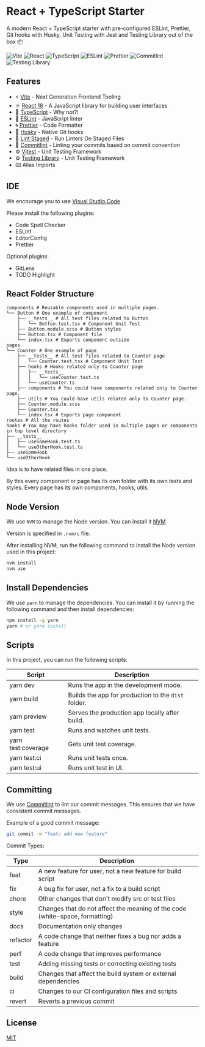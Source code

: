 # React + TypeScript Starter

A modern React + TypeScript starter with pre-configured ESLint, Prettier, Git hooks with Husky, Unit Testing with Jest and Testing Library out of the box 📦

![Vite](https://img.shields.io/badge/Vite-B73BFE?style=for-the-badge&logo=vite&logoColor=FFD62E)
![React](https://img.shields.io/badge/React-20232A?style=for-the-badge&logo=react&logoColor=61DAFB)
![TypeScript](https://img.shields.io/badge/TypeScript-007ACC?style=for-the-badge&logo=typescript&logoColor=white)
![ESLint](https://img.shields.io/badge/eslint-3A33D1?style=for-the-badge&logo=eslint&logoColor=white)
![Prettier](https://img.shields.io/badge/prettier-1A2C34?style=for-the-badge&logo=prettier&logoColor=F7BA3E)
![Commitlint](https://img.shields.io/badge/commitlint-000000?style=for-the-badge&logo=commitlint&logoColor=white)
![Testing Library](https://img.shields.io/badge/testing%20library-E33332?style=for-the-badge&logo=testing-library&logoColor=white)

## Features

- ⚡️ [Vite](https://vitejs.dev/) - Next Generation Frontend Tooling
- ⚛️ [React 18](https://reactjs.org/) - A JavaScript library for building user interfaces
- 💎 [TypeScript](https://www.typescriptlang.org/) - Why not?!
- 🔨 [ESLint](https://eslint.org/) - JavaScript linter
- 🌀 [Prettier](https://prettier.io) - Code Formatter
- 🐺 [Husky](https://github.com/typicode/husky) - Native Git hooks
- 🐺 [Lint Staged](https://github.com/okonet/lint-staged) - Run Linters On Staged Files
- 📑 [Commitlint](https://commitlint.js.org/) - Linting your commits based on commit convention
- ⚙️ [Vitest](https://vitest.dev/) - Unit Testing Framework
- ⚙️ [Testing Library](https://testing-library.com/) - Unit Testing Framework
- ⌨️ Alias Imports

## IDE

We encourage you to use [Visual Studio Code](https://code.visualstudio.com/)

Please install the following plugins:

- Code Spell Checker
- ESLint
- EditorConfig
- Prettier

Optional plugins:

- GitLens
- TODO Highlight

## React Folder Structure

```
components # Reusable components used in multiple pages.
└── Button # One example of component
    ├── __tests__ # All test files related to Button
    │   └── Button.test.tsx # Component Unit Test
    ├── Button.module.scss # Button styles
    ├── Button.tsx # Component file
    └── index.tsx # Exports component outside
pages
└── Counter # One example of page
    ├── __tests__ # All test files related to Counter page
    │   └── Counter.test.tsx # Component Unit Test
    ├── hooks # Hooks related only to Counter page
    │   ├── __tests__
    │   │   └── useCounter.test.ts
    │   └── useCounter.ts
    ├── components # You could have components related only to Counter page.
    ├── utils # You could have utils related only to Counter page.
    ├── Counter.module.scss
    ├── Counter.tsx
    └── index.tsx # Exports page component
routes # All the routes
hooks # You may have hooks folder used in multiple pages or components in top level directory
├── __tests__
│   ├── useSomeHook.test.ts
│   └── useOtherHook.test.ts
├── useSomeHook
└── useOtherHook
```

Idea is to have related files in one place.

By this every component or page has its own folder with its own tests and styles.
Every page has its own components, hooks, utils.

## Node Version

We use `NVM` to manage the Node version. You can install it [NVM](https://github.com/nvm-sh/nvm)

Version is specified in `.nvmrc` file.

After installing NVM, run the following command to install the Node version used in this project:

```bash
nvm install
nvm use
```

## Install Dependencies

We use `yarn` to manage the dependencies. You can install it by running the following command and then install dependencies:

```bash
npm install -g yarn
yarn # or yarn install
```

## Scripts

<p>In this project, you can run the following scripts:</p>

| Script             | Description                                         |
| ------------------ | --------------------------------------------------- |
| yarn dev           | Runs the app in the development mode.               |
| yarn build         | Builds the app for production to the `dist` folder. |
| yarn preview       | Serves the production app locally after build.      |
| yarn test          | Runs and watches unit tests.                        |
| yarn test:coverage | Gets unit test coverage.                            |
| yarn test:ci       | Runs unit tests once.                               |
| yarn test:ui       | Runs unit test in UI.                               |

## Committing

We use [Commitlint](https://commitlint.js.org/) to lint our commit messages. This ensures that we have consistent commit messages.

Example of a good commit message:

```bash
git commit -m "feat: add new feature"
```

Commit Types:

| Type     | Description                                                                  |
| -------- | ---------------------------------------------------------------------------- |
| feat     | A new feature for user, not a new feature for build script                   |
| fix      | A bug fix for user, not a fix to a build script                              |
| chore    | Other changes that don't modify src or test files                            |
| style    | Changes that do not affect the meaning of the code (white-space, formatting) |
| docs     | Documentation only changes                                                   |
| refactor | A code change that neither fixes a bug nor adds a feature                    |
| perf     | A code change that improves performance                                      |
| test     | Adding missing tests or correcting existing tests                            |
| build    | Changes that affect the build system or external dependencies                |
| ci       | Changes to our CI configuration files and scripts                            |
| revert   | Reverts a previous commit                                                    |

## License

[MIT](https://choosealicense.com/licenses/mit/)
